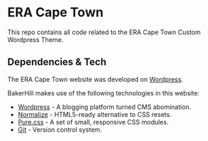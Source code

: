 # ERA Cape Town

This repo contains all code related to the ERA Cape Town Custom Wordpress Theme.


## Dependencies & Tech

The ERA Cape Town website was developed on [Wordpress](https://github.com/Sntax/The-Grunt-Project-Template).

BakerHill makes use of the following technologies in this website:

* [Wordpress](https://wordpress.org/) - A blogging platform turned CMS abomination.
* [Normalize](https://necolas.github.io/normalize.css/) - HTML5-ready alternative to CSS resets.
* [Pure.css](http://purecss.io/grids/) - A set of small, responsive CSS modules.
* [Git](https://git-scm.com/) - Version control system.
